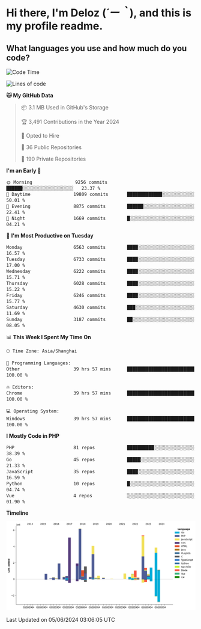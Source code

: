# **Hi there, I'm Deloz (*´ー｀*), and this is my profile readme.**

## **What languages you use and how much do you code?**

<!--START_SECTION:waka-->
![Code Time](http://img.shields.io/badge/Code%20Time-4%2C118%20hrs%2053%20mins-blue)

![Lines of code](https://img.shields.io/badge/From%20Hello%20World%20I%27ve%20Written-40.9%20million%20lines%20of%20code-blue)

**🐱 My GitHub Data** 

> 📦 3.1 MB Used in GitHub's Storage 
 > 
> 🏆 3,491 Contributions in the Year 2024
 > 
> 💼 Opted to Hire
 > 
> 📜 36 Public Repositories 
 > 
> 🔑 190 Private Repositories 
 > 
**I'm an Early 🐤** 

```text
🌞 Morning                9256 commits        ██████░░░░░░░░░░░░░░░░░░░   23.37 % 
🌆 Daytime                19809 commits       █████████████░░░░░░░░░░░░   50.01 % 
🌃 Evening                8875 commits        ██████░░░░░░░░░░░░░░░░░░░   22.41 % 
🌙 Night                  1669 commits        █░░░░░░░░░░░░░░░░░░░░░░░░   04.21 % 
```
📅 **I'm Most Productive on Tuesday** 

```text
Monday                   6563 commits        ████░░░░░░░░░░░░░░░░░░░░░   16.57 % 
Tuesday                  6733 commits        ████░░░░░░░░░░░░░░░░░░░░░   17.00 % 
Wednesday                6222 commits        ████░░░░░░░░░░░░░░░░░░░░░   15.71 % 
Thursday                 6028 commits        ████░░░░░░░░░░░░░░░░░░░░░   15.22 % 
Friday                   6246 commits        ████░░░░░░░░░░░░░░░░░░░░░   15.77 % 
Saturday                 4630 commits        ███░░░░░░░░░░░░░░░░░░░░░░   11.69 % 
Sunday                   3187 commits        ██░░░░░░░░░░░░░░░░░░░░░░░   08.05 % 
```


📊 **This Week I Spent My Time On** 

```text
🕑︎ Time Zone: Asia/Shanghai

💬 Programming Languages: 
Other                    39 hrs 57 mins      █████████████████████████   100.00 % 

🔥 Editors: 
Chrome                   39 hrs 57 mins      █████████████████████████   100.00 % 

💻 Operating System: 
Windows                  39 hrs 57 mins      █████████████████████████   100.00 % 
```

**I Mostly Code in PHP** 

```text
PHP                      81 repos            ██████████░░░░░░░░░░░░░░░   38.39 % 
Go                       45 repos            █████░░░░░░░░░░░░░░░░░░░░   21.33 % 
JavaScript               35 repos            ████░░░░░░░░░░░░░░░░░░░░░   16.59 % 
Python                   10 repos            █░░░░░░░░░░░░░░░░░░░░░░░░   04.74 % 
Vue                      4 repos             ░░░░░░░░░░░░░░░░░░░░░░░░░   01.90 % 
```



**Timeline**

![Lines of Code chart](https://raw.githubusercontent.com/deloz/deloz/main/assets/bar_graph.png)


 Last Updated on 05/06/2024 03:06:05 UTC
<!--END_SECTION:waka-->
